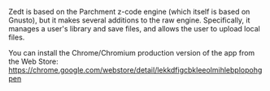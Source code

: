Zedt is based on the Parchment z-code engine (which itself is based on Gnusto), but it makes several additions to the raw engine.  Specifically, it manages a user's library and save files, and allows the user to upload local files.

You can install the Chrome/Chromium production version of the app from the Web Store: https://chrome.google.com/webstore/detail/lekkdfigcbkleeolmihlebplopohgpen
